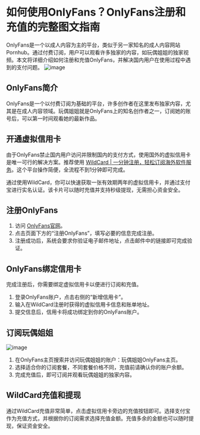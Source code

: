 # 如何使用OnlyFans？OnlyFans注册和充值的完整图文指南

OnlyFans是一个以成人内容为主的平台，类似于另一家知名的成人内容网站Pornhub。通过付费订阅，用户可以观看许多独家的内容，如玩偶姐姐的独家视频。本文将详细介绍如何注册和充值OnlyFans，并解决国内用户在使用过程中遇到的支付问题。
![image](https://github.com/user-attachments/assets/04b5418f-2949-4974-93cc-01e7d3679ecd)

## OnlyFans简介

OnlyFans是一个以付费订阅为基础的平台，许多创作者在这里发布独家内容，尤其是在成人内容领域。玩偶姐姐就是OnlyFans上的知名创作者之一，订阅她的账号后，可以第一时间观看她的最新作品。

## 开通虚拟信用卡

由于OnlyFans禁止国内用户访问并限制国内的支付方式，使用国外的虚拟信用卡是唯一可行的解决方案。推荐使用 [WildCard | 一分钟注册，轻松订阅海外软件服务](https://bit.ly/WildCardo)。这个平台操作简便，全流程不到1分钟即可完成。

通过使用WildCard，你可以快速获取一张有效期两年的虚拟信用卡，并通过支付宝进行实名认证。该卡片可以随时充值并支持秒级提现，无需担心资金安全。

## 注册OnlyFans

1. 访问 [OnlyFans官网](https://onlyfans.com/)。
2. 点击页面下方的“注册OnlyFans”，填写必要的信息完成注册。
3. 注册成功后，系统会要求你验证电子邮件地址，点击邮件中的链接即可完成验证。

## OnlyFans绑定信用卡

完成注册后，你需要绑定虚拟信用卡以便进行订阅和充值。

1. 登录OnlyFans账户，点击右侧的“新增信用卡”。
2. 输入在WildCard注册时获得的虚拟信用卡信息和账单地址。
3. 提交信息后，信用卡将成功绑定到你的OnlyFans账户。

## 订阅玩偶姐姐

![image](https://github.com/user-attachments/assets/785c8900-86aa-4848-b46c-dae3433b487a)

1. 在OnlyFans主页搜索并访问玩偶姐姐的账户：玩偶姐姐OnlyFans主页。
2. 选择适合你的订阅套餐，不同套餐价格不同，充值前请确认你的账户余额。
3. 完成充值后，即可订阅并观看玩偶姐姐的独家内容。

## WildCard充值和提现

通过WildCard充值非常简单，点击虚拟信用卡旁边的充值按钮即可。选择支付宝作为充值方式，并根据你的订阅需求选择充值金额。充值多余的金额也可以随时提现，保证资金安全。


